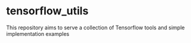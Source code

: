 # tensorflow_utils
This repository aims to serve a collection of Tensorflow tools and simple implementation examples
